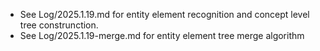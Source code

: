 - See Log/2025.1.19.md for entity element recognition and concept level tree construnction.
- See Log/2025.1.19-merge.md for entity element tree merge algorithm
